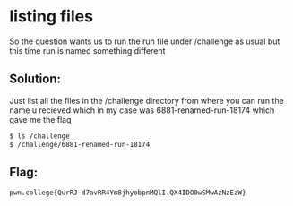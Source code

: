 
# listing files

So the question wants us to run the run file under /challenge as usual but this time run is named something different

## Solution:

Just list all the files in the /challenge directory from where you can run the name u recieved which in my case was 6881-renamed-run-18174  which gave me the flag


```sh
$ ls /challenge
$ /challenge/6881-renamed-run-18174
```

## Flag: 

```
pwn.college{QurRJ-d7avRR4Ym8jhyobpnMQlI.QX4IDO0wSMwAzNzEzW}
```


